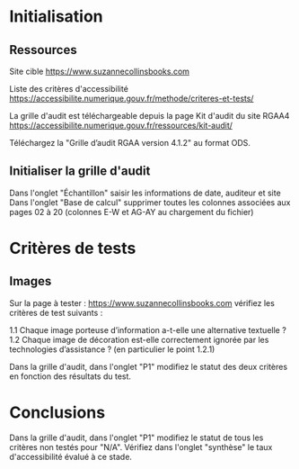 # Initialisation

## Ressources

Site cible
https://www.suzannecollinsbooks.com

Liste des critères d'accessibilité
https://accessibilite.numerique.gouv.fr/methode/criteres-et-tests/

La grille d'audit est téléchargeable depuis la page Kit d'audit du site RGAA4
https://accessibilite.numerique.gouv.fr/ressources/kit-audit/

Téléchargez la "Grille d’audit RGAA version 4.1.2" au format ODS.

## Initialiser la grille d'audit

Dans l'onglet "Échantillon" saisir les informations de date, auditeur et site 
Dans l'onglet "Base de calcul" supprimer toutes les colonnes associées aux pages 02 à 20 (colonnes E-W et AG-AY au chargement du fichier)

# Critères de tests

## Images
Sur la page à tester : https://www.suzannecollinsbooks.com vérifiez les critères de test suivants :

1.1  Chaque image porteuse d’information a-t-elle une alternative textuelle ? 
1.2 Chaque image de décoration est-elle correctement ignorée par les technologies d’assistance ? (en particulier le point 1.2.1)

Dans la grille d'audit, dans l'onglet "P1" modifiez le statut des deux critères en fonction des résultats du test.

# Conclusions

Dans la grille d'audit, dans l'onglet "P1" modifiez le statut de tous les critères non testés pour "N/A". Vérifiez dans l'onglet "synthèse" le taux d'accessibilité évalué à ce stade. 


